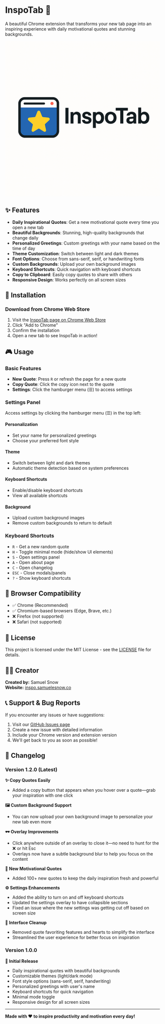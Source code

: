 # InspoTab 🎯

A beautiful Chrome extension that transforms your new tab page into an inspiring experience with daily motivational quotes and stunning backgrounds.

![InspoTab Preview](images/logo.png)

## ✨ Features

- **Daily Inspirational Quotes**: Get a new motivational quote every time you open a new tab
- **Beautiful Backgrounds**: Stunning, high-quality backgrounds that change daily
- **Personalized Greetings**: Custom greetings with your name based on the time of day
- **Theme Customization**: Switch between light and dark themes
- **Font Options**: Choose from sans-serif, serif, or handwriting fonts
- **Custom Backgrounds**: Upload your own background images
- **Keyboard Shortcuts**: Quick navigation with keyboard shortcuts
- **Copy to Clipboard**: Easily copy quotes to share with others
- **Responsive Design**: Works perfectly on all screen sizes

## 🚀 Installation

### Download from Chrome Web Store
1. Visit the [InspoTab page on Chrome Web Store](https://chromewebstore.google.com/detail/ckpplcfeemkpdkkaehicgkcfflmjlhbf?utm_source=item-share-cb)
2. Click "Add to Chrome"
3. Confirm the installation
4. Open a new tab to see InspoTab in action!

## 🎮 Usage

### Basic Features
- **New Quote**: Press `R` or refresh the page for a new quote
- **Copy Quote**: Click the copy icon next to the quote
- **Settings**: Click the hamburger menu (☰) to access settings

### Settings Panel
Access settings by clicking the hamburger menu (☰) in the top left:

#### Personalization
- Set your name for personalized greetings
- Choose your preferred font style

#### Theme
- Switch between light and dark themes
- Automatic theme detection based on system preferences

#### Keyboard Shortcuts
- Enable/disable keyboard shortcuts
- View all available shortcuts

#### Background
- Upload custom background images
- Remove custom backgrounds to return to default

### Keyboard Shortcuts
- `R` - Get a new random quote
- `H` - Toggle minimal mode (hide/show UI elements)
- `S` - Open settings panel
- `A` - Open about page
- `C` - Open changelog
- `ESC` - Close modals/panels
- `?` - Show keyboard shortcuts



## 📱 Browser Compatibility

- ✅ Chrome (Recommended)
- ✅ Chromium-based browsers (Edge, Brave, etc.)
- ❌ Firefox (not supported)
- ❌ Safari (not supported)



## 📄 License

This project is licensed under the MIT License - see the [LICENSE](LICENSE) file for details.

## 👨‍💻 Creator

**Created by:** Samuel Snow  
**Website:** [inspo.samuelesnow.co](https://inspo.samuelesnow.co)

## 📞 Support & Bug Reports

If you encounter any issues or have suggestions:

1. Visit our [GitHub Issues page](https://github.com/samsnow850/InspoTab/issues)
2. Create a new issue with detailed information
3. Include your Chrome version and extension version
4. We'll get back to you as soon as possible!

## 🔄 Changelog

### Version 1.2.0 (Latest)
**✨ Copy Quotes Easily**
- Added a copy button that appears when you hover over a quote—grab your inspiration with one click

**🖼️ Custom Background Support**
- You can now upload your own background image to personalize your new tab even more

**🕶️ Overlay Improvements**
- Click anywhere outside of an overlay to close it—no need to hunt for the ❌ or hit Esc
- Overlays now have a subtle background blur to help you focus on the content

**💬 New Motivational Quotes**
- Added 100+ new quotes to keep the daily inspiration fresh and powerful

**⚙️ Settings Enhancements**
- Added the ability to turn on and off keyboard shortcuts
- Updated the settings overlay to have collapsible sections
- Fixed an issue where the new settings was getting cut off based on screen size

**🧹 Interface Cleanup**
- Removed quote favoriting features and hearts to simplify the interface
- Streamlined the user experience for better focus on inspiration

### Version 1.0.0
**🎯 Initial Release**
- Daily inspirational quotes with beautiful backgrounds
- Customizable themes (light/dark mode)
- Font style options (sans-serif, serif, handwriting)
- Personalized greetings with user's name
- Keyboard shortcuts for quick navigation
- Minimal mode toggle
- Responsive design for all screen sizes

---

**Made with ❤️ to inspire productivity and motivation every day!** 